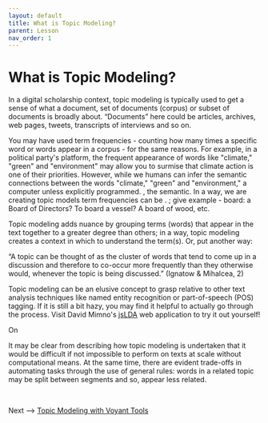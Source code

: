 ```yaml
---
layout: default
title: What is Topic Modeling?
parent: Lesson
nav_order: 1
---
```


# What is Topic Modeling?

In a digital scholarship context, topic modeling is typically used to get a sense of what a document, set of documents (corpus) or subset of documents is broadly about. “Documents” here could be articles, archives, web pages, tweets, transcripts of interviews and so on. 

You may have used term frequencies - counting how many times a specific word or words appear in a corpus - for the same reasons. For example, in a political party's platform, the frequent appearance of words like "climate," "green" and "environment" may allow you to surmise that climate action is one of their priorities. However, while we humans can infer the semantic connections between the words "climate," "green" and "environment," a computer unless explicitly programmed. , the semantic. In a way, we are creating topic models  term frequencies can be . ; give example - board: a Board of Directors? To board a vessel? A board of wood, etc. 

Topic modeling adds nuance by grouping terms (words) that appear in the text together to a greater degree than others; in a way, topic modeling creates a context in which to understand the term(s). Or, put another way:

“A topic can be thought of as the cluster of words that tend to come up in a discussion and therefore to co-occur more frequently than they otherwise would, whenever the topic is being discussed.” (Ignatow & Mihalcea, 2)

Topic modeling can be an elusive concept to grasp relative to other text analysis techniques like named entity recognition or part-of-speech (POS) tagging. If it is still a bit hazy, you may find it helpful to actually go through the process. Visit David Mimno's [jsLDA](https://mimno.infosci.cornell.edu/jsLDA/) web application to try it out yourself!

On

It may be clear from describing how topic modeling is undertaken that it would be difficult if not impossible to perform on texts at scale without computational means. At the same time, there are evident trade-offs in automating tasks through the use of general rules: words in a related topic may be split between segments and so, appear less related.


<br />

Next --> [Topic Modeling with Voyant Tools](tmv.html)
